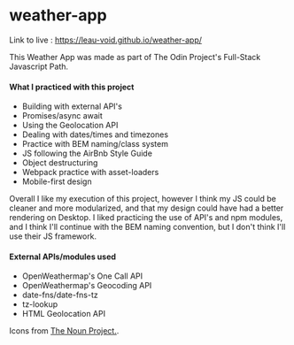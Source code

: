 # weather-app

Link to live : https://leau-void.github.io/weather-app/

This Weather App was made as part of The Odin Project's Full-Stack Javascript Path.

#### What I practiced with this project

- Building with external API's
- Promises/async await
- Using the Geolocation API
- Dealing with dates/times and timezones
- Practice with BEM naming/class system
- JS following the AirBnb Style Guide
- Object destructuring
- Webpack practice with asset-loaders
- Mobile-first design

Overall I like my execution of this project, however I think my JS could be cleaner and more modularized, and that my design could have had a better rendering on Desktop.
I liked practicing the use of API's and npm modules, and I think I'll continue with the BEM naming convention, but I don't think I'll use their JS framework.

#### External APIs/modules used

- OpenWeathermap's One Call API
- OpenWeathermap's Geocoding API
- date-fns/date-fns-tz
- tz-lookup
- HTML Geolocation API

Icons from [The Noun Project.](https://thenounproject.com/).
